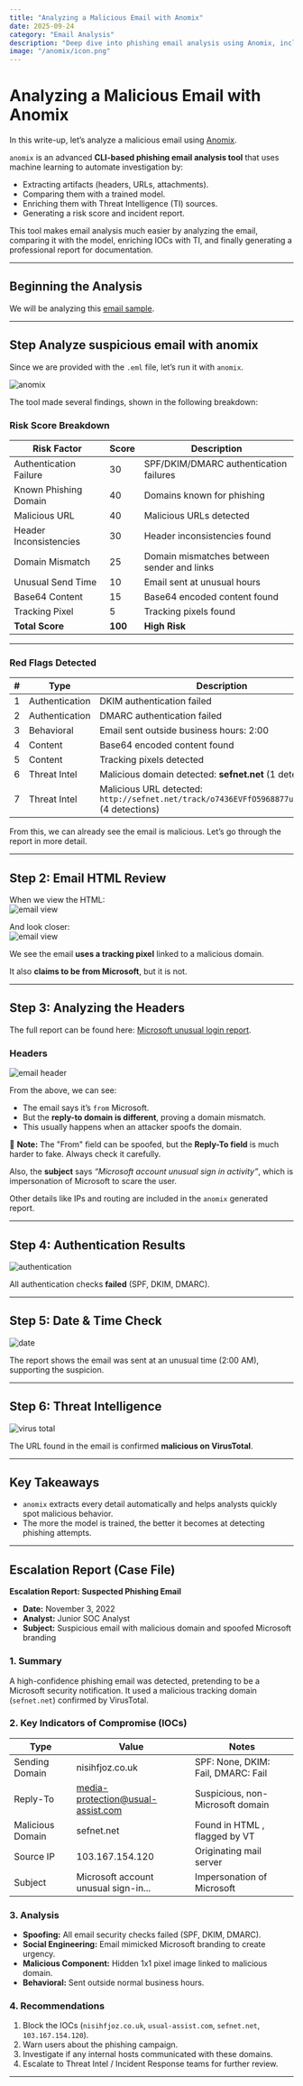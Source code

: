 ```yaml
---
title: "Analyzing a Malicious Email with Anomix"
date: 2025-09-24
category: "Email Analysis"
description: "Deep dive into phishing email analysis using Anomix, including headers, domains, threat intelligence, and full incident report."
image: "/anomix/icon.png"
---
```


# Analyzing a Malicious Email with Anomix

In this write-up, let’s analyze a malicious email using [Anomix](https://github.com/ethic-bakeery/anomix).  

`anomix` is an advanced **CLI-based phishing email analysis tool** that uses machine learning to automate investigation by:
- Extracting artifacts (headers, URLs, attachments).
- Comparing them with a trained model.
- Enriching them with Threat Intelligence (TI) sources.
- Generating a risk score and incident report.  

This tool makes email analysis much easier by analyzing the email, comparing it with the model, enriching IOCs with TI, and finally generating a professional report for documentation.

---

## Beginning the Analysis

We will be analyzing this [email sample](https://github.com/ethic-bakeery/Reports/blob/main/Reports/sample.eml).  

---

## Step Analyze suspicious email with anomix 
Since we are provided with the `.eml` file, let’s run it with `anomix`.

![anomix](/blog-images/anomix/anomix.png)

The tool made several findings, shown in the following breakdown:

### Risk Score Breakdown

| Risk Factor            | Score | Description                                |
|------------------------|-------|--------------------------------------------|
| Authentication Failure | 30    | SPF/DKIM/DMARC authentication failures     |
| Known Phishing Domain  | 40    | Domains known for phishing                 |
| Malicious URL          | 40    | Malicious URLs detected                    |
| Header Inconsistencies | 30    | Header inconsistencies found               |
| Domain Mismatch        | 25    | Domain mismatches between sender and links |
| Unusual Send Time      | 10    | Email sent at unusual hours                |
| Base64 Content         | 15    | Base64 encoded content found               |
| Tracking Pixel         | 5     | Tracking pixels found                      |
| **Total Score**        | **100** | **High Risk**                            |

---

### Red Flags Detected

| # | Type           | Description                                                                                  |
|---|----------------|----------------------------------------------------------------------------------------------|
| 1 | Authentication | DKIM authentication failed                                                                   |
| 2 | Authentication | DMARC authentication failed                                                                  |
| 3 | Behavioral     | Email sent outside business hours: 2:00                                                      |
| 4 | Content        | Base64 encoded content found                                                                 |
| 5 | Content        | Tracking pixels detected                                                                     |
| 6 | Threat Intel   | Malicious domain detected: **sefnet.net** (1 detection)                                      |
| 7 | Threat Intel   | Malicious URL detected: `http://sefnet.net/track/o7436EVFfO5968877utQY8065Q...` (4 detections) |

From this, we can already see the email is malicious. Let’s go through the report in more detail.

---

## Step 2: Email HTML Review

When we view the HTML:  
![email view](/blog-images/anomix/all.PNG)  

And look closer:  
![email view](/blog-images/anomix/email.PNG)  

We see the email **uses a tracking pixel** linked to a malicious domain.  

It also **claims to be from Microsoft**, but it is not.

---

## Step 3: Analyzing the Headers

The full report can be found here: [Microsoft unusual login report](https://github.com/ethic-bakeery/Reports/blob/main/Reports/microsoft-unsual-login.json).  

### Headers
![email header](/blog-images/anomix/header1.PNG)  

From the above, we can see:
- The email says it’s `from` Microsoft.  
- But the **reply-to domain is different**, proving a domain mismatch.  
- This usually happens when an attacker spoofs the domain.  

📌 **Note:** The "From" field can be spoofed, but the **Reply-To field** is much harder to fake. Always check it carefully.

Also, the **subject** says *“Microsoft account unusual sign in activity”*, which is impersonation of Microsoft to scare the user.

Other details like IPs and routing are included in the `anomix` generated report.

---

## Step 4: Authentication Results
![authentication](/blog-images/anomix/authentication.PNG)  

All authentication checks **failed** (SPF, DKIM, DMARC).  

---

## Step 5: Date & Time Check
![date](/blog-images/anomix/date.PNG)  

The report shows the email was sent at an unusual time (2:00 AM), supporting the suspicion.

---

## Step 6: Threat Intelligence
![virus total](/blog-images/anomix/vt.PNG)  

The URL found in the email is confirmed **malicious on VirusTotal**.  

---

## Key Takeaways

- `anomix` extracts every detail automatically and helps analysts quickly spot malicious behavior.  
- The more the model is trained, the better it becomes at detecting phishing attempts.  

---

## Escalation Report (Case File)

**Escalation Report: Suspected Phishing Email**  
- **Date:** November 3, 2022  
- **Analyst:** Junior SOC Analyst  
- **Subject:** Suspicious email with malicious domain and spoofed Microsoft branding  

### 1. Summary
A high-confidence phishing email was detected, pretending to be a Microsoft security notification. It used a malicious tracking domain (`sefnet.net`) confirmed by VirusTotal.

### 2. Key Indicators of Compromise (IOCs)

| Type            | Value                                | Notes                                   |
|-----------------|--------------------------------------|-----------------------------------------|
| Sending Domain  | nisihfjoz.co.uk                      | SPF: None, DKIM: Fail, DMARC: Fail      |
| Reply-To        | media-protection@usual-assist.com    | Suspicious, non-Microsoft domain        |
| Malicious Domain| sefnet.net                           | Found in HTML <img>, flagged by VT      |
| Source IP       | 103.167.154.120                      | Originating mail server                 |
| Subject         | Microsoft account unusual sign-in... | Impersonation of Microsoft              |

### 3. Analysis
- **Spoofing:** All email security checks failed (SPF, DKIM, DMARC).  
- **Social Engineering:** Email mimicked Microsoft branding to create urgency.  
- **Malicious Component:** Hidden 1x1 pixel image linked to malicious domain.  
- **Behavioral:** Sent outside normal business hours.  

### 4. Recommendations
1. Block the IOCs (`nisihfjoz.co.uk`, `usual-assist.com`, `sefnet.net`, `103.167.154.120`).  
2. Warn users about the phishing campaign.  
3. Investigate if any internal hosts communicated with these domains.  
4. Escalate to Threat Intel / Incident Response teams for further review.  

---
